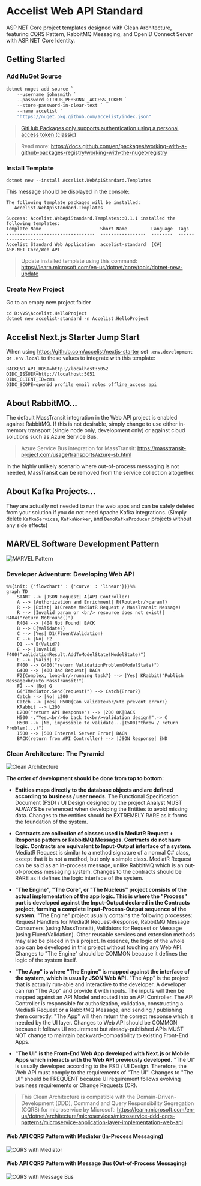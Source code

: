 # Accelist Web API Standard

ASP.NET Core project templates designed with Clean Architecture, featuring CQRS Pattern, RabbitMQ Messaging, and OpenID Connect Server with ASP.NET Core Identity.

## Getting Started

### Add NuGet Source

```ps1
dotnet nuget add source `
    --username johnsmith `
    --password GITHUB_PERSONAL_ACCESS_TOKEN `
    --store-password-in-clear-text `
    --name accelist `
    "https://nuget.pkg.github.com/accelist/index.json"
```

> [GitHub Packages only supports authentication using a personal access token (classic)](https://docs.github.com/en/authentication/keeping-your-account-and-data-secure/creating-a-personal-access-token)

> Read more: https://docs.github.com/en/packages/working-with-a-github-packages-registry/working-with-the-nuget-registry

### Install Template

```
dotnet new --install Accelist.WebApiStandard.Templates
```

This message should be displayed in the console:

```
The following template packages will be installed:
   Accelist.WebApiStandard.Templates

Success: Accelist.WebApiStandard.Templates::0.1.1 installed the following templates:
Template Name                      Short Name         Language  Tags
---------------------------------  -----------------  --------  --------------------
Accelist Standard Web Application  accelist-standard  [C#]      ASP.NET Core/Web API
```

> Update installed template using this command: https://learn.microsoft.com/en-us/dotnet/core/tools/dotnet-new-update

### Create New Project

Go to an empty new project folder

```
cd D:\VS\Accelist.HelloProject
dotnet new accelist-standard -n Accelist.HelloProject
```

## Accelist Next.js Starter Jump Start

When using https://github.com/accelist/nextjs-starter set `.env.development` or `.env.local` to these values to integrate with this template:

```
BACKEND_API_HOST=http://localhost:5052
OIDC_ISSUER=http://localhost:5051
OIDC_CLIENT_ID=cms
OIDC_SCOPE=openid profile email roles offline_access api
``` 

## About RabbitMQ...

The default MassTransit integration in the Web API project is enabled against RabbitMQ. If this is not desirable, simply change to use either in-memory transport (single node only, development only) or against cloud solutions such as Azure Service Bus.

> Azure Service Bus integration for MassTransit: https://masstransit-project.com/usage/transports/azure-sb.html

In the highly unlikely scenario where out-of-process messaging is not needed, MassTransit can be removed from the service collection altogether.

## About Kafka Projects...

They are actually not needed to run the web apps and can be safely deleted from your solution if you do not need Apache Kafka integrations. (Simply delete `KafkaServices`, `KafkaWorker`, and `DemoKafkaProducer` projects without any side effects)

## MARVEL Software Development Pattern

![MARVEL Pattern](/docs/marvel-pattern.png)

### Developer Adventure: Developing Web API

```mermaid
%%{init: {'flowchart' : {'curve' : 'linear'}}}%%
graph TD
    START --> |JSON Request| A(API Controller)
    A --> |Authorization and Enrichment| R{Route<br/>param?}
    R --> |Exist| B(Create MediatR Request / MassTransit Message)
    R --> |Invalid param or <br/> resource does not exist!| R404("return NotFound()")
    R404 --> |404 Not Found| BACK
    B --> C{Validate?}
    C --> |Yes| D1(FluentValidation)
    C --> |No| F2
    D1 --> E{Valid?}
    E --> |Invalid| F400("validationResult.AddToModelState(ModelState)")
    E --> |Valid| F2
    F400 --> G400("return ValidationProblem(ModelState)")
    G400 --> |400 Bad Request| BACK
    F2{Complex, long<br/>running task?} --> |Yes| KRabbit("Publish Message<br/>to MassTransit!")
    F2 --> |No| G
    G("IMediator.Send(request)") --> Catch{Error?}
    Catch --> |No| L200
    Catch --> |Yes| H500{Can validate<br/>to prevent error?}
    KRabbit --> L200
    L200("return API Response") --> |200 OK|BACK
    H500 -."Yes.<br/>Go back to<br/>validation design!".-> C
    H500 --> |No, impossible to validate...|I500("throw / return Problem(...)")
    I500 --> |500 Internal Server Error| BACK
    BACK(return from API Controller) --> |JSON Response| END
```

### Clean Architecture: The Pyramid

![Clean Architecture](/docs/clean_architecture.png)

**The order of development should be done from top to bottom:**

- **Entities maps directly to the database objects and are defined according to business / user needs.** The Functional Specification Document (FSD) / UI Design designed by the project Analyst MUST ALWAYS be referenced when developing the Entities to avoid missing data. Changes to the entities should be EXTREMELY RARE as it forms the foundation of the system.

- **Contracts are collection of classes used in MediatR Request + Response pattern or RabbitMQ Messages. Contracts do not have logic. Contracts are equivalent to Input-Output interface of a system.** MediatR Request is similar to a method signature of a normal C# class, except that it is not a method, but only a simple class. MediatR Request can be said as an in-process message, unlike RabbitMQ which is an out-of-process messaging system. Changes to the contracts should be RARE as it defines the logic interface of the system.

- **"The Engine", "The Core", or "The Nucleus" project consists of the actual implementation of the app logic. This is where the "Process" part is developed against the Input-Output declared in the Contracts project, forming a complete Input-Process-Output sequence of the system.** "The Engine" project usually contains the following processes: Request Handlers for MediatR Request-Response, RabbitMQ Message Consumers (using MassTransit), Validators for Request or Message (using FluentValidation). Other reusable services and extension methods may also be placed in this project. In essence, the logic of the whole app can be developed in this project without touching any Web API. Changes to "The Engine" should be COMMON because it defines the logic of the system itself.

- **"The App" is where "The Engine" is mapped against the interface of the system, which is usually JSON Web API.** "The App" is the project that is actually run-able and interactive to the developer. A developer can run "The App" and provide it with inputs. The inputs will then be mapped against an API Model and routed into an API Controller. The API Controller is responsible for authorization, validation, constructing a MediatR Request or a RabbitMQ Message, and sending / publishing them correctly. "The App" will then return the correct response which is needed by the UI layer. Changes to Web API should be COMMON because it follows UI requirement but already-published APIs MUST NOT change to maintain backward-compatibility to existing Front-End Apps.

- **"The UI" is the Front-End Web App developed with Next.js or Mobile Apps which interacts with the Web API previously developed.** "The UI" is usually developed according to the FSD / UI Design. Therefore, the Web API must comply to the requirements of "The UI". Changes to "The UI" should be FREQUENT because UI requirement follows evolving business requirements or Change Requests (CR).

> This Clean Architecture is compatible with the Domain-Driven-Development (DDD), Command and Query Responsibility Segregation (CQRS) for microservice by Microsoft: https://learn.microsoft.com/en-us/dotnet/architecture/microservices/microservice-ddd-cqrs-patterns/microservice-application-layer-implementation-web-api

#### Web API CQRS Pattern with Mediator (In-Process Messaging)

![CQRS with Mediator](/docs/mediator-cqrs-microservice.png)

#### Web API CQRS Pattern with Message Bus (Out-of-Process Messaging)

![CQRS with Message Bus](/docs/add-ha-message-queue.png)
